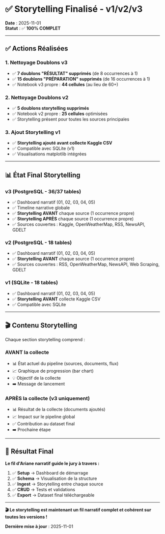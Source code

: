 # ✅ Storytelling Finalisé - v1/v2/v3

**Date** : 2025-11-01  
**Statut** : ✅ **100% COMPLET**

---

## ✅ Actions Réalisées

### 1. Nettoyage Doublons v3
- ✅ **7 doublons "RÉSULTAT" supprimés** (de 8 occurrences à 1)
- ✅ **15 doublons "PRÉPARATION" supprimés** (de 16 occurrences à 1)
- ✅ Notebook v3 propre : **44 cellules** (au lieu de 60+)

### 2. Nettoyage Doublons v2
- ✅ **5 doublons storytelling supprimés**
- ✅ Notebook v2 propre : **25 cellules** optimisées
- ✅ Storytelling présent pour toutes les sources principales

### 3. Ajout Storytelling v1
- ✅ **Storytelling ajouté avant collecte Kaggle CSV**
- ✅ Compatible avec SQLite (v1)
- ✅ Visualisations matplotlib intégrées

---

## 📊 État Final Storytelling

### v3 (PostgreSQL - 36/37 tables)
- ✅ Dashboard narratif (01, 02, 03, 04, 05)
- ✅ Timeline narrative globale
- ✅ **Storytelling AVANT** chaque source (1 occurrence propre)
- ✅ **Storytelling APRÈS** chaque source (1 occurrence propre)
- ✅ Sources couvertes : Kaggle, OpenWeatherMap, RSS, NewsAPI, GDELT

### v2 (PostgreSQL - 18 tables)
- ✅ Dashboard narratif (01, 02, 03, 04, 05)
- ✅ **Storytelling AVANT** chaque source (1 occurrence propre)
- ✅ Sources couvertes : RSS, OpenWeatherMap, NewsAPI, Web Scraping, GDELT

### v1 (SQLite - 18 tables)
- ✅ Dashboard narratif (01, 02, 03, 04, 05)
- ✅ **Storytelling AVANT** collecte Kaggle CSV
- ✅ Compatible avec SQLite

---

## 🎬 Contenu Storytelling

Chaque section storytelling comprend :

### AVANT la collecte
- 📊 État actuel du pipeline (sources, documents, flux)
- 📈 Graphique de progression (bar chart)
- 💡 Objectif de la collecte
- ➡️ Message de lancement

### APRÈS la collecte (v3 uniquement)
- 📊 Résultat de la collecte (documents ajoutés)
- 📈 Impact sur le pipeline global
- ✅ Contribution au dataset final
- ➡️ Prochaine étape

---

## 🎯 Résultat Final

**Le fil d'Ariane narratif guide le jury à travers :**
1. ✅ **Setup** → Dashboard de démarrage
2. ✅ **Schema** → Visualisation de la structure
3. ✅ **Ingest** → Storytelling entre chaque source
4. ✅ **CRUD** → Tests et validations
5. ✅ **Export** → Dataset final téléchargeable

---

**🎬 Le storytelling est maintenant un fil narratif complet et cohérent sur toutes les versions !**

**Dernière mise à jour** : 2025-11-01

